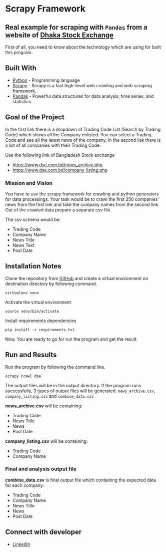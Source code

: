 # Scrapy Framework
## Real example for scraping with ```Pandas``` from a website of [Dhaka Stock Exchange](https://www.dse.com.bd)

First of all, you need to know about the technology which are using for built this program.

## Built With
* [Python](https://www.python.org) - Programming language
* [Scrapy](https://docs.scrapy.org/en/latest/index.html) - Scrapy is a fast high-level web crawling and web scraping framework.
* [Pandas](https://pandas.pydata.org) - Powerful data structures for data analysis, time series, and statistics.

## Goal of the Project
In the first link there is a dropdown of Trading Code List (Search by Trading Code) which shows all the Company enlisted. You can select a Trading Code and see all the latest news of the company. In the second lisk there is a list of all companies with their Trading Code.

Use the following link of Bangladesh Stock exchange
* https://www.dse.com.bd/news_archive.php
* https://www.dse.com.bd/company_listing.php

### Mission and Vision
You have to use the scrapy framework for crawling and python generators for data processings. Your task would be to crawl the first 250 companies' news from the first link and take the company names from the second link. Out of the crawled data prepare a separate csv file.

The csv schema would be:
* Trading Code
* Company Name
* News Title
* News Text
* Post Date

## Installation Notes

Clone the repository from [GitHub](https://github.com/farjanul-nayem/scrapy-example-with-pandas) and create a virtual environment on destination directory by following command.

```
virtualenv venv
```

Activate the virtual environment

```
source venv/bin/activate
```

Install requirements dependencies

```
pip install -r requirements.txt
```

Now, You are ready to go for run the program and get the result. 

## Run and Results
Run the program by following the command line.
```
scrapy crawl dse
```

The output files will be in the output directory. If the program runs successfully, 3 types of output files will be generated. ```news_archive.csv```, ```company_listing.csv``` and ```combine_data.csv```

**news_archive.csv** will be containing:
* Trading Code
* News Title
* News
* Post Date

**company_listing.csv** will be containing:
* Trading Code
* Company Name

### Final and analysis output file
**combine_data.csv** is final output file which containing the expected data for each company:
* Trading Code
* Company Name
* News Title
* News
* Post Date

## Connect with developer
* [LinkedIn](https://www.linkedin.com/in/farjanuln/)
